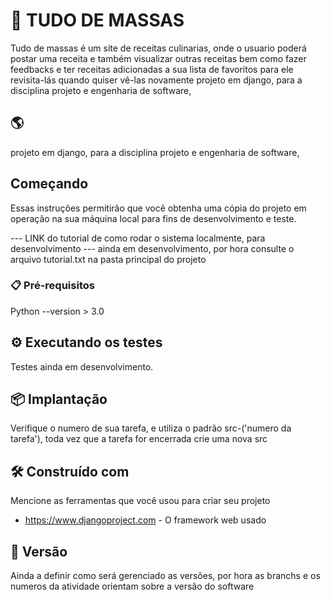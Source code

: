 # :bento: TUDO DE MASSAS 

Tudo de massas é um site de receitas culinarias, onde o usuario poderá postar uma receita e também visualizar outras receitas bem como fazer feedbacks e ter receitas adicionadas a sua lista de favoritos para ele revisita-lás quando quiser vê-las novamente
projeto em django, para a disciplina projeto e engenharia de software, 

## :earth_americas:
projeto em django, para a disciplina projeto e engenharia de software, 


##  Começando

Essas instruções permitirão que você obtenha uma cópia do projeto em operação na sua máquina local para fins de desenvolvimento e teste.

--- LINK do tutorial de como rodar o sistema localmente, para desenvolvimento --- 
    ainda em desenvolvimento, por hora consulte o arquivo tutorial.txt na pasta principal do projeto

### 📋 Pré-requisitos


Python --version > 3.0


## ⚙️ Executando os testes

Testes ainda em desenvolvimento. 


## 📦 Implantação

Verifique o numero de sua tarefa, e utiliza o padrão src-('numero da tarefa'), toda vez que a tarefa for encerrada crie uma nova src 

## 🛠️ Construído com

Mencione as ferramentas que você usou para criar seu projeto

* https://www.djangoproject.com - O framework web usado



## 📌 Versão

Ainda a definir como será gerenciado as versões, por hora as branchs e os numeros da atividade orientam sobre a versão do software

